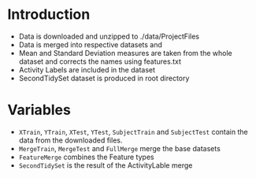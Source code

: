 # Introduction


* Data is downloaded and unzipped to ./data/ProjectFiles
* Data is merged into respective datasets and
* Mean and Standard Deviation measures are taken from the whole dataset and corrects the names using features.txt
* Activity Labels are included in the dataset 
* SecondTidySet dataset is produced in root directory

# Variables

* `XTrain`, `YTrain`, `XTest`, `YTest`, `SubjectTrain` and `SubjectTest` contain the data from the downloaded files.
* `MergeTrain`, `MergeTest` and `FullMerge` merge the base datasets
* `FeatureMerge` combines the Feature types
* `SecondTidySet` is the result of the ActivityLable merge
